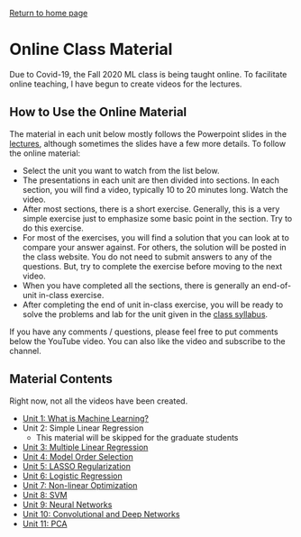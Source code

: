 [Return to home page](./README.md) 

# Online Class Material

Due to Covid-19, the Fall 2020 ML class is being taught online.  To facilitate
online teaching, I have begun to create videos for the lectures.

## How to Use the Online Material

The material in each unit below mostly follows the Powerpoint slides in the
[lectures](./lectures), although sometimes the slides have a few more details.
To follow the online material:
* Select the unit you want to watch from the list below.
* The presentations in each unit are then divided into sections.  In each section,
you will find a video, typically 10 to 20 minutes long.  Watch the video.
* After most sections, there is a short exercise.  Generally,
this is a very simple exercise just to emphasize some basic point in the section.
Try to do this exercise.
* For most of the exercises, you will find a solution that you can look at to 
compare your answer against.  For others, the solution will be posted in
the class website.  You do not need to submit answers to any of the questions.
But, try to complete the exercise before moving to the next video.
* When you have completed all the sections, there is generally an end-of-unit 
in-class exercise.
* After completing the end of unit in-class exercise, you will be ready to solve
the problems and lab for the unit given in the [class syllabus](./sequence.md).

If you have any comments / questions, please feel free to put comments below the
YouTube video.  You can also like the video and subscribe to the channel.

## Material Contents

Right now, not all the videos have been created.

* [Unit 1:  What is Machine Learning?](./unit01_intro/online/readme.md)
* Unit 2:  Simple Linear Regression
    * This material will be skipped for the graduate students
* [Unit 3:  Multiple Linear Regression](./unit03_mult_lin_reg/online/readme.md)
* [Unit 4:  Model Order Selection](./unit04_model_sel/online/readme.md)
* [Unit 5:  LASSO Regularization](./unit05_lasso/online/readme.md)
* [Unit 6:  Logistic Regression](./unit06_logistic/online/readme.md)
* [Unit 7:  Non-linear Optimization](./unit07_optim/online/readme.md)
* [Unit 8:  SVM](./unit08_svm/online/readme.md)
* [Unit 9:  Neural Networks](./unit09_neural/online/readme.md)
* [Unit 10: Convolutional and Deep Networks](./unit10_cnn/online/readme.md)
* [Unit 11: PCA](./unit11_pca/online/readme.md)

    
    

